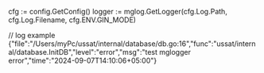 

cfg := config.GetConfig()
logger := mglog.GetLogger(cfg.Log.Path, cfg.Log.Filename, cfg.ENV.GIN_MODE)




// log example
{"file":"/Users/myPc/ussat/internal/database/db.go:16","func":"ussat/internal/database.InitDB","level":"error","msg":"test mglogger error","time":"2024-09-07T14:10:06+05:00"}
